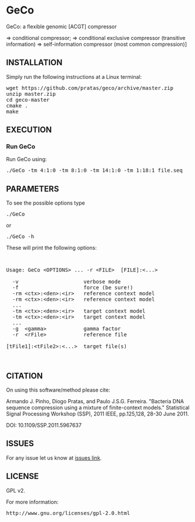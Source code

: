 # GeCo #

GeCo: a flexible genomic [ACGT] compressor 

=> conditional compressor;
=> conditional exclusive compressor (transitive information)
=> self-information compressor (most common compression)]

## INSTALLATION ##

Simply run the following instructions at a Linux terminal:

<pre>
wget https://github.com/pratas/geco/archive/master.zip
unzip master.zip
cd geco-master
cmake . 
make
</pre>

## EXECUTION

### Run GeCo

Run GeCo using:

<pre>
./GeCo -tm 4:1:0 -tm 8:1:0 -tm 14:1:0 -tm 1:18:1 file.seq
</pre>

## PARAMETERS

To see the possible options type
<pre>
./GeCo
</pre>
or
<pre>
./GeCo -h
</pre>

These will print the following options:
<pre>
<p>
Usage: GeCo &#60OPTIONS&#62 ... -r &#60FILE&#62  [FILE]:&#60...&#62

  -v                     verbose mode             
  -f                     force (be sure!)             
  -rm &#60ctx&#62:&#60den&#62:&#60ir&#62   reference context model       
  -rm &#60ctx&#62:&#60den&#62:&#60ir&#62   reference context model
  ...
  -tm &#60ctx&#62:&#60den&#62:&#60ir&#62   target context model  
  -tm &#60ctx&#62:&#60den&#62:&#60ir&#62   target context model
  ...
  -g  &#60gamma&#62            gamma factor
  -r  &#60rFile&#62            reference file

[tFile1]:&#60tFile2&#62:&#60...&#62  target file(s)</p>
</pre>
## CITATION ##

On using this software/method please cite:

Armando J. Pinho, Diogo Pratas, and Paulo J.S.G. Ferreira. "Bacteria DNA sequence compression using a mixture of finite-context models." Statistical Signal Processing Workshop (SSP), 2011 IEEE, pp.125,128, 28-30 June 2011.

DOI: 10.1109/SSP.2011.5967637

## ISSUES ##

For any issue let us know at [issues link](https://github.com/pratas/GeCo/issues).

## LICENSE ##

GPL v2.

For more information:
<pre>http://www.gnu.org/licenses/gpl-2.0.html</pre>

                                                    

